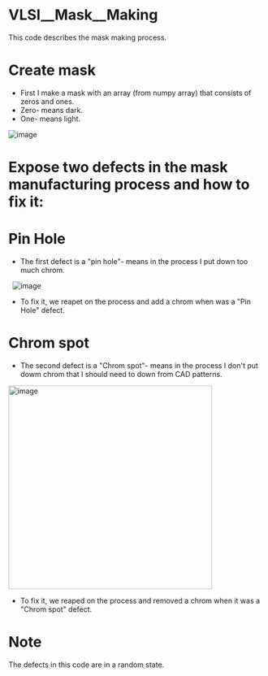 # VLSI__Mask__Making
This code describes the mask making process.

# Create mask
- First I make a mask with an array (from numpy array) that consists of zeros and ones.
- Zero- means dark.
- One- means light.

![image](https://github.com/IlaiGamzu/VLSI__Mask__Making/assets/135164356/02069ea6-3fa4-4a36-b0a0-9c525cc7e4d7)

# Expose two defects in the mask manufacturing process and how to fix it:

# Pin Hole
- The first defect is a "pin hole"- means in the process I put down too much chrom.

  ![image](https://github.com/IlaiGamzu/VLSI__Mask__Making/assets/135164356/f349df88-59f1-42bd-8a07-30ba72d745df)

- To fix it, we reapet on the process and add a chrom when was a "Pin Hole" defect.

# Chrom spot
- The second defect is a "Chrom spot"- means in the process I don't put dowm chrom that I should need to down from CAD patterns.

<img width="401" alt="image" src="https://github.com/IlaiGamzu/VLSI__Mask__Making/assets/135164356/15235aa4-cc19-40a5-a50e-9d7662c98c1a">


- To fix it, we reaped on the process and removed a chrom when it was a "Chrom spot" defect.

# Note
The defects in this code are in a random state.
